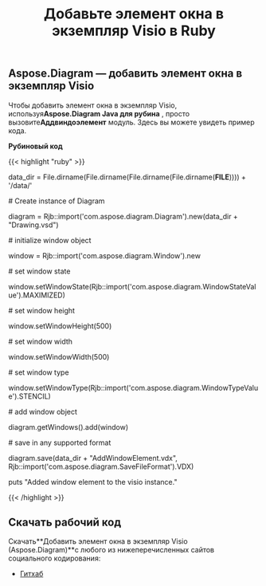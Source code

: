 ﻿---
title: Добавьте элемент окна в экземпляр Visio в Ruby
type: docs
weight: 20
url: /ru/java/add-window-element-to-the-visio-instance-in-ruby/
---
## **Aspose.Diagram — добавить элемент окна в экземпляр Visio**
 Чтобы добавить элемент окна в экземпляр Visio, используя**Aspose.Diagram Java для рубина** , просто вызовите**Аддвиндоэлемент** модуль. Здесь вы можете увидеть пример кода.

**Рубиновый код**

{{< highlight "ruby" >}}

 data_dir = File.dirname(File.dirname(File.dirname(File.dirname(__FILE__)))) + '/data/'

\# Create instance of Diagram

diagram = Rjb::import('com.aspose.diagram.Diagram').new(data_dir + "Drawing.vsd")

\# initialize window object

window = Rjb::import('com.aspose.diagram.Window').new

\# set window state

window.setWindowState(Rjb::import('com.aspose.diagram.WindowStateValue').MAXIMIZED)

\# set window height

window.setWindowHeight(500)

\# set window width

window.setWindowWidth(500)

\# set window type

window.setWindowType(Rjb::import('com.aspose.diagram.WindowTypeValue').STENCIL)

\# add window object

diagram.getWindows().add(window)

\# save in any supported format

diagram.save(data_dir + "AddWindowElement.vdx", Rjb::import('com.aspose.diagram.SaveFileFormat').VDX)

puts "Added window element to the visio instance."

{{< /highlight >}}
## **Скачать рабочий код**
 Скачать**Добавить элемент окна в экземпляр Visio (Aspose.Diagram)**с любого из нижеперечисленных сайтов социального кодирования:

- [Гитхаб](https://github.com/asposediagram/Aspose.Diagram-for-Java/blob/master/Plugins/Aspose_Diagram_Java_for_Ruby/lib/asposediagramjava/WindowElements/addwindowelement.rb)
